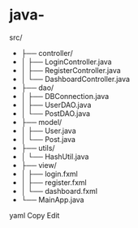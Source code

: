 # java-

src/
- ├── controller/
- │ ├── LoginController.java
- │ ├── RegisterController.java
- │ └── DashboardController.java
- ├── dao/
- │ ├── DBConnection.java
- │ ├── UserDAO.java
- │ └── PostDAO.java
- ├── model/
- │ ├── User.java
- │ └── Post.java
- ├── utils/
- │ └── HashUtil.java
- ├── view/
- │ ├── login.fxml
- │ ├── register.fxml
- │ └── dashboard.fxml
- └── MainApp.java

yaml
Copy
Edit

